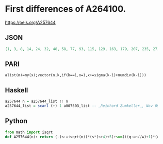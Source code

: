 # First differences of A264100\.
https://oeis.org/A257644
## JSON
```JSON
[1, 3, 8, 14, 24, 32, 48, 58, 77, 93, 115, 129, 163, 179, 207, 235, 271, 291, 336, 358, 406, 442, 482, 508, 576, 610, 656, 700, 762, 794, 874, 908, 977, 1029, 1087, 1139, 1239, 1279, 1343, 1403, 1501, 1545, 1649, 1695, 1785, 1869, 1945, 1995, 2129, 2189]
```
## PARI
```PARI
alist(n)=my(x);vector(n,k,if(k==1,x=1,x+=sigma(k-1)+numdiv(k-1)))
```
## Haskell
```Haskell
a257644 n = a257644_list !! n
a257644_list = scanl (+) 1 a007503_list -- _Reinhard Zumkeller_, Nov 09 2015
```
## Python
```Python
from math import isqrt
def A257644(n): return (-(s:=isqrt(n))*(s*(s+4)+5)+sum(((q:=n//w)+1)*(q+(w<<1)+4) for w in range(1,s+1))>>1)+1 # _Chai Wah Wu_, Oct 31 2023
```
